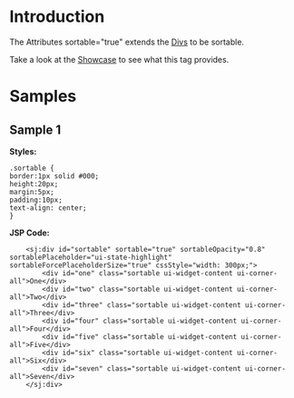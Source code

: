 # Introduction #

The Attributes sortable="true" extends the [Divs](DivTag.md) to be sortable.

Take a look at the [Showcase](http://struts.jgeppert.com/struts2-jquery-showcase/index.action) to see what this tag provides.

# Samples #

## Sample 1 ##
**Styles:**
```
.sortable {
border:1px solid #000;
height:20px;
margin:5px;
padding:10px;
text-align: center;
}
```

**JSP Code:**
```
    <sj:div id="sortable" sortable="true" sortableOpacity="0.8" sortablePlaceholder="ui-state-highlight" sortableForcePlaceholderSize="true" cssStyle="width: 300px;">
        <div id="one" class="sortable ui-widget-content ui-corner-all">One</div>
        <div id="two" class="sortable ui-widget-content ui-corner-all">Two</div>
        <div id="three" class="sortable ui-widget-content ui-corner-all">Three</div>
        <div id="four" class="sortable ui-widget-content ui-corner-all">Four</div>
        <div id="five" class="sortable ui-widget-content ui-corner-all">Five</div>
        <div id="six" class="sortable ui-widget-content ui-corner-all">Six</div>
        <div id="seven" class="sortable ui-widget-content ui-corner-all">Seven</div>
    </sj:div>
```